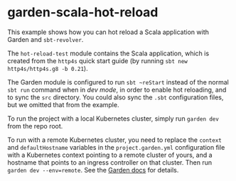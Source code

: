 # garden-scala-hot-reload

This example shows how you can hot reload a Scala application with Garden and `sbt-revolver`.

The `hot-reload-test` module contains the Scala application, which is created from the `http4s` quick start guide (by running `sbt new http4s/http4s.g8 -b 0.21`).

The Garden module is configured to run `sbt ~reStart` instead of the normal `sbt run` command when in _dev mode_, in order to enable hot reloading, and to sync the `src` directory. You could also sync the `.sbt` configuration files, but we omitted that from the example.

To run the project with a local Kubernetes cluster, simply run `garden dev` from the repo root.

To run with a remote Kubernetes cluster, you need to replace the `context` and `defaultHostname` variables in the `project.garden.yml` configuration file with a Kubernetes context pointing to a remote cluster of yours, and a hostname that points to an ingress controller on that cluster. Then run `garden dev --env=remote`. See the [Garden docs](https://docs.garden.io/guides/remote-kubernetes) for details.
